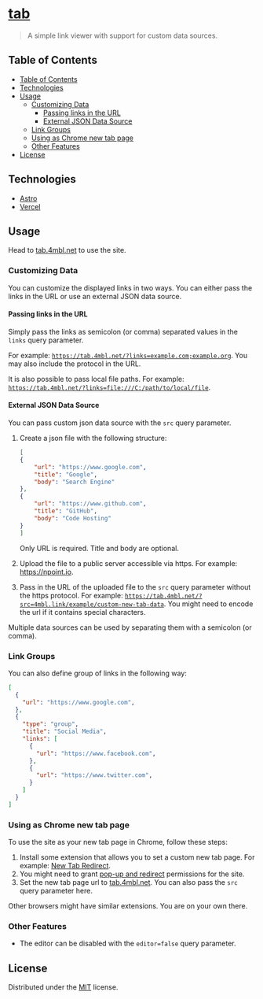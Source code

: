 # [tab](https://tab.4mbl.net)

> A simple link viewer with support for custom data sources.

## Table of Contents

* [Table of Contents](#table-of-contents)
* [Technologies](#technologies)
* [Usage](#usage)
  * [Customizing Data](#customizing-data)
    * [Passing links in the URL](#passing-links-in-the-url)
    * [External JSON Data Source](#external-json-data-source)
  * [Link Groups](#link-groups)
  * [Using as Chrome new tab page](#using-as-chrome-new-tab-page)
  * [Other Features](#other-features)
* [License](#license)

## Technologies

* [Astro](https://astro.build/)
* [Vercel](https://vercel.com/)

## Usage

Head to [tab.4mbl.net](https://tab.4mbl.net) to use the site.

### Customizing Data

You can customize the displayed links in two ways. You can either pass the links in the URL or use an external JSON data source.

#### Passing links in the URL

Simply pass the links as semicolon (or comma) separated values in the `links` query parameter.

For example: [`https://tab.4mbl.net/?links=example.com;example.org`](https://tab.4mbl.net/?links=example.com;example.org). You may also include the protocol in the URL.

It is also possible to pass local file paths. For example: [`https://tab.4mbl.net/?links=file:///C:/path/to/local/file`](https://tab.4mbl.net/?links=file:///C:/path/to/local/file).

#### External JSON Data Source

You can pass custom json data source with the `src` query parameter.

1. Create a json file with the following structure:

    ```json
    [
    {
        "url": "https://www.google.com",
        "title": "Google",
        "body": "Search Engine"
    },
    {
        "url": "https://www.github.com",
        "title": "GitHub",
        "body": "Code Hosting"
    }
    ]
    ```

    Only URL is required. Title and body are optional.

2. Upload the file to a public server accessible via https. For example: <https://npoint.io>.
3. Pass in the URL of the uploaded file to the `src` query parameter without the https protocol. For example: [`https://tab.4mbl.net/?src=4mbl.link/example/custom-new-tab-data`](https://tab.4mbl.net/?src=4mbl.link/example/custom-new-tab-data). You might need to encode the url if it contains special characters.

Multiple data sources can be used by separating them with a semicolon (or comma).

### Link Groups

You can also define group of links in the following way:

```json
[
  {
    "url": "https://www.google.com",
  },
  {
    "type": "group",
    "title": "Social Media",
    "links": [
      {
        "url": "https://www.facebook.com",
      },
      {
        "url": "https://www.twitter.com",
      }
    ]
  }
]
```

### Using as Chrome new tab page

To use the site as your new tab page in Chrome, follow these steps:

1. Install some extension that allows you to set a custom new tab page. For example:
 [New Tab Redirect](https://chrome.google.com/webstore/detail/new-tab-redirect/icpgjfneehieebagbmdbhnlpiopdcmna).
2. You might need to grant [pop-up and redirect](https://support.google.com/chrome/answer/95472) permissions for the site.
3. Set the new tab page url to [tab.4mbl.net](https://tab.4mbl.net). You can also pass the `src` query parameter here.

Other browsers might have similar extensions. You are on your own there.

### Other Features

* The editor can be disabled with the `editor=false` query parameter.

## License

Distributed under the [MIT](https://choosealicense.com/licenses/mit/) license.
